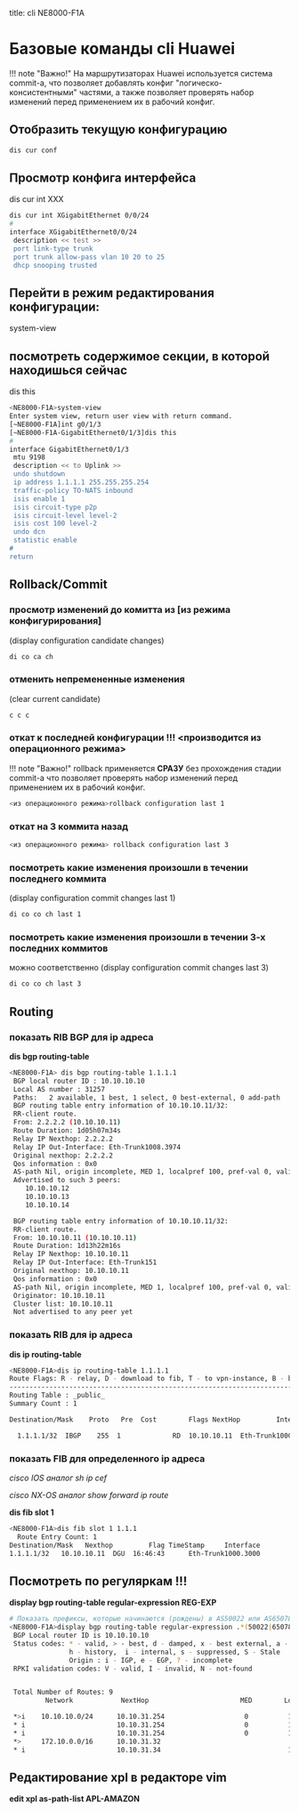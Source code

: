 title: cli NE8000-F1A

# Базовые команды cli Huawei 
!!! note "Важно!"
		На маршрутизаторах Huawei используется система commit-а,
		что позволяет добавлять конфиг "логическо-консистентными" частями, 
		а также позволяет проверять набор изменений перед применением их в рабочий конфиг.

## Отобразить текущую конфигурацию
```bash
dis cur conf
```

## Просмотр конфига интерфейса
dis cur int XXX
```bash
dis cur int XGigabitEthernet 0/0/24
#
interface XGigabitEthernet0/0/24
 description << test >>
 port link-type trunk
 port trunk allow-pass vlan 10 20 to 25
 dhcp snooping trusted

```

## Перейти в режим редактирования конфигурации:
system-view

## посмотреть содержимое секции, в которой находишься сейчас
dis this
```bash
<NE8000-F1A>system-view
Enter system view, return user view with return command.
[~NE8000-F1A]int g0/1/3
[~NE8000-F1A-GigabitEthernet0/1/3]dis this
#
interface GigabitEthernet0/1/3
 mtu 9198
 description << to Uplink >>
 undo shutdown
 ip address 1.1.1.1 255.255.255.254
 traffic-policy TO-NATS inbound
 isis enable 1
 isis circuit-type p2p
 isis circuit-level level-2
 isis cost 100 level-2
 undo dcn
 statistic enable
#
return
```
## Rollback/Commit

### просмотр изменений до комитта из [из режима конфигурирования]
(display configuration candidate changes)
```bash
di co ca ch
```

### отменить непремененные изменения 
(clear current candidate)
```bash
c c c
```

### откат к последней конфигурации   !!! <производится из операционного режима>
!!! note "Важно!"
	rollback применяется **СРАЗУ** без прохождения стадии commit-a
	что позволяет проверять набор изменений перед применением их в рабочий конфиг.

```bash
<из операционного режима>rollback configuration last 1
```

### откат на 3 коммита назад
```bash
<из операционного режима> rollback configuration last 3
```

### посмотреть какие изменения произошли в течении последнего коммита 
(display configuration commit changes last 1)
```bash
di co co ch last 1
```

### посмотреть какие изменения произошли в течении 3-х последних коммитов 
можно соответственно
(display configuration commit changes last 3)
```bash
di co co ch last 3
```

## Routing

### показать RIB BGP для ip адреса 
**dis bgp routing-table <ip>**

```bash
<NE8000-F1A> dis bgp routing-table 1.1.1.1
 BGP local router ID : 10.10.10.10
 Local AS number : 31257
 Paths:   2 available, 1 best, 1 select, 0 best-external, 0 add-path
 BGP routing table entry information of 10.10.10.11/32:
 RR-client route.
 From: 2.2.2.2 (10.10.10.11)
 Route Duration: 1d05h07m34s
 Relay IP Nexthop: 2.2.2.2
 Relay IP Out-Interface: Eth-Trunk1008.3974
 Original nexthop: 2.2.2.2
 Qos information : 0x0
 AS-path Nil, origin incomplete, MED 1, localpref 100, pref-val 0, valid, internal, best, select, pre 255
 Advertised to such 3 peers:
    10.10.10.12
    10.10.10.13
    10.10.10.14

 BGP routing table entry information of 10.10.10.11/32:
 RR-client route.
 From: 10.10.10.11 (10.10.10.11)
 Route Duration: 1d13h22m16s
 Relay IP Nexthop: 10.10.10.11
 Relay IP Out-Interface: Eth-Trunk151
 Original nexthop: 10.10.10.11
 Qos information : 0x0
 AS-path Nil, origin incomplete, MED 1, localpref 100, pref-val 0, valid, internal, pre 255, IGP cost 100, not preferred for IGP cost
 Originator: 10.10.10.11
 Cluster list: 10.10.10.11
 Not advertised to any peer yet
```

### показать RIB для ip адреса 
**dis ip routing-table <ip>**

```bash
<NE8000-F1A>dis ip routing-table 1.1.1.1
Route Flags: R - relay, D - download to fib, T - to vpn-instance, B - black hole route
------------------------------------------------------------------------------
Routing Table : _public_
Summary Count : 1

Destination/Mask    Proto   Pre  Cost        Flags NextHop         Interface

  1.1.1.1/32  IBGP    255  1             RD  10.10.10.11  Eth-Trunk1000.3000
```
### показать FIB для определенного ip адреса
*cisco IOS аналог sh ip cef  <ip>*

*cisco NX-OS аналог show forward ip route <ip>*

**dis fib slot 1 <ip>**
```bash
<NE8000-F1A>dis fib slot 1 1.1.1
  Route Entry Count: 1
Destination/Mask   Nexthop         Flag TimeStamp     Interface                         TunnelID
1.1.1.1/32   10.10.10.11  DGU  16:46:43      Eth-Trunk1000.3000                0x0
```

## Посмотреть по регуляркам !!!
**display bgp routing-table regular-expression REG-EXP**

```bash
# Показать префиксы, которые начинаются (рождены) в AS50022 или AS65078
<NE8000-F1A>display bgp routing-table regular-expression .*(50022|65078)
 BGP Local router ID is 10.10.10.10
 Status codes: * - valid, > - best, d - damped, x - best external, a - add path,
               h - history,  i - internal, s - suppressed, S - Stale
               Origin : i - IGP, e - EGP, ? - incomplete
 RPKI validation codes: V - valid, I - invalid, N - not-found


 Total Number of Routes: 9
         Network            NextHop                       MED        LocPrf    PrefVal Path/Ogn

 *>i    10.10.10.0/24      10.10.31.254                    0          100        0      33991 65009 65027 65078i
 * i                       10.10.31.254                    0          100        0      33991 65009 65027 65078i
 * i                       10.10.31.254                    0          100        0      33991 65009 65027 65078i
 *>     172.10.0.0/16      10.10.31.32                                           0      50427 50022?
 * i                       10.10.31.34                                100        0      50427 50022?
```

## Редактирование xpl в редакторе vim
**edit xpl as-path-list APL-AMAZON**
